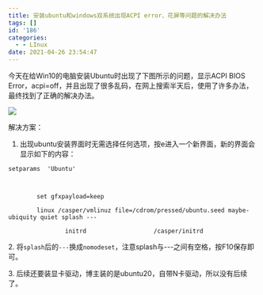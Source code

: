 ```yaml
---
title: 安装ubuntu和windows双系统出现ACPI error、花屏等问题的解决办法
tags: []
id: '186'
categories:
  - - LInux
date: 2021-04-26 23:54:47
---
```


今天在给Win10的电脑安装Ubuntu时出现了下图所示的问题，显示ACPI BIOS Error，acpi=off，并且出现了很多乱码，在网上搜索半天后，使用了许多办法，最终找到了正确的解决办法。

![](https://blogjkfff-1302429038.cos.ap-beijing.myqcloud.com/img/error.jpg)

解决方案：

1.  出现ubuntu安装界面时无需选择任何选项，按e进入一个新界面，新的界面会显示如下的内容：

```
setparams  'Ubuntu'

​           

        set gfxpayload=keep

        linux /casper/vmlinuz file=/cdrom/pressed/ubuntu.seed maybe-ubiquity quiet splash ---

​                initrd                   /casper/initrd
```

2\. 将`splash`后的`---`换成`nomodeset`，注意splash与---之间有空格，按F10保存即可。

3\. 后续还要装显卡驱动，博主装的是ubuntu20，自带N卡驱动，所以没有后续了。
